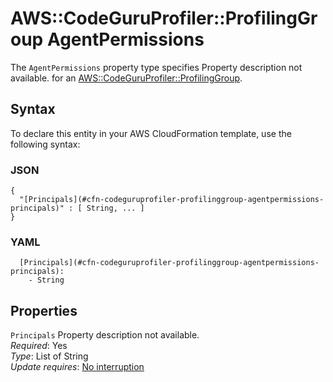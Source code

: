 # AWS::CodeGuruProfiler::ProfilingGroup AgentPermissions<a name="aws-properties-codeguruprofiler-profilinggroup-agentpermissions"></a>

<a name="aws-properties-codeguruprofiler-profilinggroup-agentpermissions-description"></a>The `AgentPermissions` property type specifies Property description not available\. for an [AWS::CodeGuruProfiler::ProfilingGroup](aws-resource-codeguruprofiler-profilinggroup.md)\.

## Syntax<a name="aws-properties-codeguruprofiler-profilinggroup-agentpermissions-syntax"></a>

To declare this entity in your AWS CloudFormation template, use the following syntax:

### JSON<a name="aws-properties-codeguruprofiler-profilinggroup-agentpermissions-syntax.json"></a>

```
{
  "[Principals](#cfn-codeguruprofiler-profilinggroup-agentpermissions-principals)" : [ String, ... ]
}
```

### YAML<a name="aws-properties-codeguruprofiler-profilinggroup-agentpermissions-syntax.yaml"></a>

```
  [Principals](#cfn-codeguruprofiler-profilinggroup-agentpermissions-principals): 
    - String
```

## Properties<a name="aws-properties-codeguruprofiler-profilinggroup-agentpermissions-properties"></a>

`Principals`  <a name="cfn-codeguruprofiler-profilinggroup-agentpermissions-principals"></a>
Property description not available\.  
*Required*: Yes  
*Type*: List of String  
*Update requires*: [No interruption](https://docs.aws.amazon.com/AWSCloudFormation/latest/UserGuide/using-cfn-updating-stacks-update-behaviors.html#update-no-interrupt)